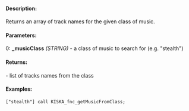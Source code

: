 #### Description:
Returns an array of track names for the given class of music.

#### Parameters:
0: **_musicClass** *(STRING)* - a class of music to search for (e.g. "stealth")

#### Returns:
<ARRAY> - list of tracks names from the class

#### Examples:
```sqf
["stealth"] call KISKA_fnc_getMusicFromClass;
```

